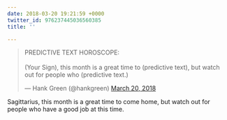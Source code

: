 ```yaml
---
date: 2018-03-20 19:21:59 +0000
twitter_id: 976237445036560385
title: ''

---
```

<blockquote class="twitter-tweet"><p lang="en" dir="ltr">PREDICTIVE TEXT HOROSCOPE:<br><br>(Your Sign), this month is a great time to (predictive text), but watch out for people who (predictive text.)</p>&mdash; Hank Green (@hankgreen) <a href="https://twitter.com/hankgreen/status/976226655139057664?ref_src=twsrc%5Etfw">March 20, 2018</a></blockquote>
<script async src="https://platform.twitter.com/widgets.js" charset="utf-8"></script>

Sagittarius, this month is a great time to come home, but watch out for people who have a good job at this time.
